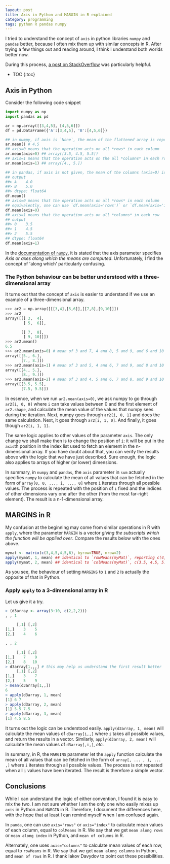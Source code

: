 ```yaml
---
layout: post
title: Axis in Python and MARGIN in R explained
category: programming
tags: python R pandas numpy
---
```


I tried to understand the concept of `axis` in python libraries `numpy` and
`pandas` better, because I often mix them up with similar concepts in R. After
trying a few things out and reading around, I think I understand both worlds
better now.

During this process, [a post on
StackOverflow](https://stackoverflow.com/questions/22149584/what-does-axis-in-pandas-mean)
was particularly helpful.

* TOC
{:toc}

## Axis in Python

Consider the following code snippet

```python
import numpy as np
import pandas as pd

ar = np.array([[3,4,5], [4,5,6]])
df = pd.DataFrame({'A':[3,4,5], 'B':[4,5,6]})

## in numpy, if axis is `None`, the mean of the flattened array is reported
ar.mean() # 4.5
## axis=0 means that the operation acts on all *rows* in each column
ar.mean(axis=0) ## array([3.5, 4.5, 5.5])
## axis=1 means that the operation acts on the all *columns* in each row
ar.mean(axis=1) ## array([4., 5.])

## in pandas, if axis is not given, the mean of the columns (axis=0) is reported
## output
##> A    4.0
##> B    5.0
##> dtype: float64
df.mean()
## axis=0 means that the operation acts on all *rows* in each column
## equivalently, one can use `df.mean(axis='rows')` or `df.mean(axis='index')`.
df.mean(axis=0)
## axis=1 means that the operation acts on all *columns* in each row
## output
##> 0    3.5
##> 1    4.5
##> 2    5.5
## dtype: float64
df.mean(axis=1)
```

In the [documentation of
`numpy`](https://stackoverflow.com/questions/22149584/what-does-axis-in-pandas-mean),
it is stated that the axis parameter specifies *Axis or axes along which the
means are computed*. Unfortunately, I find the concept of 'along which'
particularly confusing.

### The Python behaviour can be better understood with a three-dimensional array

It turns out that the concept of `axis` is easier to understand if we use
an example of a three-dimensional array.

```python
>>> ar2 = np.array([[[3,4],[5,6]],[[7,8],[9,10]]])
>>> ar2
array([[[ 3,  4],
        [ 5,  6]],

       [[ 7,  8],
        [ 9, 10]]])
>>> ar2.mean()
6.5
>>> ar2.mean(axis=0) # mean of 3 and 7, 4 and 8, 5 and 9, and 6 and 10
array([[5., 6.],
       [7., 8.]])
>>> ar2.mean(axis=1) # mean of 3 and 5, 4 and 6, 7 and 9, and 8 and 10
array([[4., 5.],
       [8., 9.]])
>>> ar2.mean(axis=2) # mean of 3 and 4, 5 and 6, 7 and 8, and 9 and 10
array([[3.5, 5.5],
       [7.5, 9.5]])
```

In essence, when we run `ar2.mean(axis=0)`, we ask numpy to go through `ar2[i,
0, 0]` where `i` can take values between 0 and the first element of `ar2.shape`,
and calculate the mean value of the values that numpy sees during the iteration.
Next, numpy goes through `ar2[i, 0, 1]` and does the same calculation. Next, it
goes through `ar2[i, 1, 0]`. And finally, it goes though `ar2[i, 1, 1]`.

The same logic applies to other values of the parameter `axis`. The only change
we shall make then is to change the position of `i`: it will be put in the
`axis`th position in the index list used to fetch an element in the
n-dimensional array. If you have doubt about that, you can verify the results
above with the logic that we have just described. Sure enough, the logic also
applies to arrays of higher (or lower) dimensions.

In summary, in `numpy` and `pandas`, the `axis` parameter in `sum` actually
specifies `numpy` to calculate the mean of all values that can be fetched in the
form of `array[0, 0, ..., i, ..., 0]` where `i` iterates through all possible
values. The process is repeated with the position of `i` fixed and the indices
of other dimensions vary one after the other (from the most far-right element).
The result is a n-1-dimensional array.

## MARGINS in R

My confusion at the beginning may come from similar operations in R with
`apply`, where the parameter `MARGIN` is a vector *giving the subscripts which
the function will be applied over*. Compare the results below with the ones
above.

```r
mymat <- matrix(c(3,4,5,4,5,6), byrow=TRUE, nrow=2)
apply(mymat, 1, mean) ## identical to `rowMeans(myMat)`, reporting c(4, 5)
apply(mymat, 2, mean) ## identical to `colMeans(myMat)`, c(3.5, 4.5, 5.5)
```

As you see, the behaviour of setting `MARGINS` to `1` and `2` is actually the
opposite of that in Python.

### Apply `apply` to a 3-dimensional array in R

Let us give it a try.

```r
> (d3array <- array(3:10, c(2,2,2)))
, , 1

     [,1] [,2]
[1,]    3    5
[2,]    4    6

, , 2

     [,1] [,2]
[1,]    7    9
[2,]    8   10
> d3array[1,,,] # this may help us understand the first result better
     [,1] [,2]
[1,]    3    7
[2,]    5    9
> mean(d3array[1,,])
6
> apply(d3array, 1, mean)
[1] 6 7
> apply(d3array, 2, mean)
[1] 5.5 7.5
> apply(d3array, 3, mean)
[1] 4.5 8.5
```

It turns out the logic can be understood easily. `apply(d3array, 1, mean)` will
calculate the mean values of `d3array[i,,]` where `i` takes all possible values,
and return the results in a vector. Similarly, `apply(d3array, 2, mean)` will
calculate the mean values of `d3array[,i,]`, *etc.*

In summary, in R, the `MARGINS` parameter let the `apply` function calculate the
mean of all values that can be fetched in the form of `array[, ... , i, ... ,]`
where `i` iterates through all possible values. The process is not repeated when
all `i` values have been iterated. The result is therefore a simple vector.

## Conclusions

While I can understand the logic of either convention, I found it is easy to mix
the two. I am not sure whether I am the only one who easily mixes up `axis` in
Python and `MARGIN` in R. Therefore, I document the differences here, with the
hope that at least I can remind myself when I am confused again.

In `panda`, one can use `axis="rows"` or `axis="index"` to calculate mean values
of each column, equal to `colMeans` in R. We say that we get `mean along rows` or
`mean along index` in Python, and `mean of columns` in R.

Alternately, one uses `axis="columns"` to calculate mean values of each row,
equal to `rowMeans` in R. We say that we get `mean along columns` in Python, and
`mean of rows` in R. I thank Iakov Davydov to point out these possibilities.
